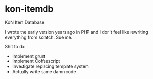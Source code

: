 kon-itemdb
==========

KoN Item Database

I wrote the early version years ago in PHP and I don't feel like rewriting everything from scratch.  Sue me.


Shit to do:
* Implement grunt
* Implement Coffeescript
* Investigate replacing template system
* Actually write some damn code

